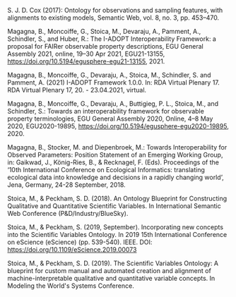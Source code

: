 <p>S. J. D. Cox (2017): Ontology for observations and sampling features, with alignments to existing models, Semantic Web, vol. 8, no. 3, pp. 453–470.

<p>Magagna, B., Moncoiffe, G., Stoica, M., Devaraju, A., Pamment, A., Schindler, S., and Huber, R.: The I-ADOPT Interoperability Framework: a proposal for FAIRer observable property descriptions, EGU General Assembly 2021, online, 19–30 Apr 2021, EGU21-13155, <a href="https://doi.org/10.5194/egusphere-egu21-13155">https://doi.org/10.5194/egusphere-egu21-13155</a>, 2021.

<p>Magagna, B., Moncoiffe, G., Devaraju, A., Stoica, M., Schindler, S. and Pamment, A. (2021) I-ADOPT Framework 1.0.0. In: RDA Virtual Plenary 17. RDA Virtual Plenary 17, 20. - 23.04.2021, virtual.

<p>Magagna, B., Moncoiffe, G., Devaraju, A., Buttigieg, P. L., Stoica, M., and Schindler, S.: Towards an interoperability framework for observable property terminologies, EGU General Assembly 2020, Online, 4–8 May 2020, EGU2020-19895, <a href="https://doi.org/10.5194/egusphere-egu2020-19895">https://doi.org/10.5194/egusphere-egu2020-19895</a>, 2020.

<p>Magagna, B., Stocker, M. and Diepenbroek, M.: Towards Interoperability for Observed Parameters: Position Statement of an Emerging Working Group, in: Gaikwad, J., König-Ries, B., & Recknagel, F. (Eds). Proceedings of the ‘10th International Conference on Ecological Informatics: translating ecological data into knowledge and decisions in a rapidly changing world’, Jena, Germany, 24-28 September, 2018.

<p>Stoica, M., & Peckham, S. D. (2018). An Ontology Blueprint for Constructing Qualitative and Quantitative Scientific Variables. In International Semantic Web Conference (P&D/Industry/BlueSky).

<p>Stoica, M., & Peckham, S. (2019, September). Incorporating new concepts into the Scientific Variables Ontology. In 2019 15th International Conference on eScience (eScience) (pp. 539-540). IEEE. DOI: <a href="https://doi.org/10.1109/eScience.2019.00073">https://doi.org/10.1109/eScience.2019.00073</a> 

<p>Stoica, M., & Peckham, S. D. (2019). The Scientific Variables Ontology: A blueprint for custom manual and automated creation and alignment of machine-interpretable qualitative and quantitative variable concepts. In Modeling the World's Systems Conference.
